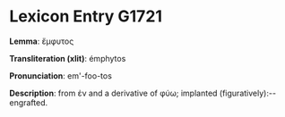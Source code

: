 # Lexicon Entry G1721

**Lemma**: ἔμφυτος

**Transliteration (xlit)**: émphytos

**Pronunciation**: em'-foo-tos

**Description**:
from ἐν and a derivative of φύω; implanted (figuratively):--engrafted.
